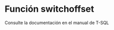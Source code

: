 ﻿---
Autogenerated: true
---

# Función  switchoffset

Consulte la documentación en el manual de T-SQL
